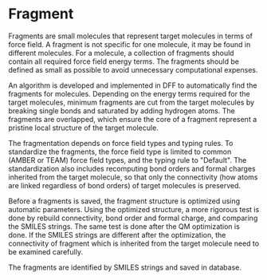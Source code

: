 # Fragment

Fragments are small molecules that represent target molecules in terms of force field. A fragment is not specific for one molecule, it may be found in different molecules. For a molecule, a collection of fragments should contain all required force field energy terms. The fragments should be defined as small as possible to avoid unnecessary computational expenses.

An algorithm is developed and implemented in DFF to automatically find the fragments for  molecules. Depending on the energy terms required for the target molecules, minimum fragments are cut from the target molecules by breaking single bonds and saturated by adding hydrogen atoms. The fragments are overlapped, which ensure the core of a fragment represent a pristine local structure of the target molecule. 

The fragmentation depends on force field types and typing rules. To standardize the fragments, the force field type is limited to common (AMBER or TEAM) force field types, and the typing rule to "Default". The standardization also includes recomputing bond orders and formal charges inherited from the target molecule, so that only the connectivity (how atoms are linked regardless of bond orders) of target molecules is preserved. 

Before a fragments is saved, the fragment structure is optimized using automatic parameters. Using the optimized structure, a more rigorous test is done by rebuild connectivity, bond order and formal charge, and comparing the SMILES strings. The same test is done after the QM optimization is done. If the SMILES strings are different after the optimization, the connectivity of fragment which is inherited from the target molecule need to be examined carefully.

The fragments are identified by SMILES strings and saved in database.



